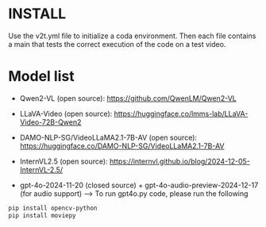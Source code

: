 # INSTALL

Use the v2t.yml file to initialize a coda environment. Then each file contains a main that tests the correct execution of the code on a test video.

# Model list

- Qwen2-VL (open source): https://github.com/QwenLM/Qwen2-VL 

- LLaVA-Video (open source): https://huggingface.co/lmms-lab/LLaVA-Video-72B-Qwen2 

- DAMO-NLP-SG/VideoLLaMA2.1-7B-AV (open source): https://huggingface.co/DAMO-NLP-SG/VideoLLaMA2.1-7B-AV 

- InternVL2.5 (open source): https://internvl.github.io/blog/2024-12-05-InternVL-2.5/

- gpt-4o-2024-11-20 (closed source) + gpt-4o-audio-preview-2024-12-17 (for audio support) --> To run gpt4o.py code, please run the following

```bash
pip install opencv-python
pip install moviepy
```
